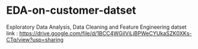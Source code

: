 # EDA-on-customer-datset
Exploratory Data Analysis, Data Cleaning and Feature Engineering
datset link : https://drive.google.com/file/d/1BCC4WGilViLjBPWeCYUkaSZK0XKs-CTq/view?usp=sharing
